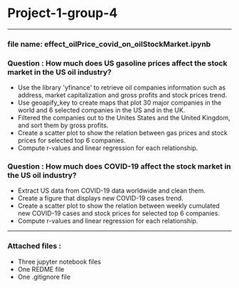 # Project-1-group-4
---
### file name: effect_oilPrice_covid_on_oilStockMarket.ipynb
### Question : How much does US gasoline prices affect the stock market in the US oil industry?
* Use the library 'yfinance' to retrieve oil companies information such as address, market capitalization and gross profits and stock prices trend.
* Use geoapify_key to create maps that plot 30 major companies in the world and 6 selected companies in the US and in the UK.
* Filtered  the companies out to the Unites States and the United Kingdom, and sort them by gross profits.
* Create a scatter plot to show the relation between gas prices and stock prices for selected top 6 companies.
* Compute r-values and linear regression for each relationship.

### Question : How much does COVID-19 affect the stock market in the US oil industry?
* Extract US data from COVID-19 data worldwide and clean them. 
* Create a figure that displays new COVID-19 cases trend.
* Create a scatter plot to show the relation between weekly cumulated new COVID-19 cases and stock prices for selected top 6 companies.
* Compute r-values and linear regression for each relationship.
---
### Attached files :
* Three jupyter notebook files
* One REDME file
* One .gitignore file
